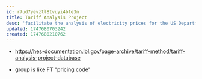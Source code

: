 ```yaml
---
id: r7ud7yevztl8tvuyi4bte3n
title: Tariff Analysis Project
desc: 'facilitate the analysis of electricity prices for the US Department of Energy's Appliance Efficiency Standards program'
updated: 1747680703242
created: 1747680210762
---
```


- https://hes-documentation.lbl.gov/page-archive/tariff-method/tariff-analysis-project-database


- group is like FT "pricing code"
